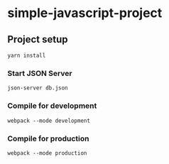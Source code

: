 # simple-javascript-project

## Project setup

```
yarn install
```

### Start JSON Server

```
json-server db.json
```

### Compile for development

```
webpack --mode development
```

### Compile for production

```
webpack --mode production
```
